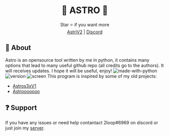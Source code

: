 <div align="center">

# 🐉 ASTRO 🐉

</div>
<div align="center">
  Star ⭐ if you want more <br>
  <a href="https://github.com/astros3x/Astri/">AstriV2</a> | <a href="https://discord.gg/XnRjFmgPYz">Discord</a>
</div>

## 📍 About
Astro is an opensource tool written by me in python, it contains many options that lead to many useful github repo (all credits go to the authors). It will receives updates. I hope it will be useful, enjoy!    ![made-with-python](https://img.shields.io/badge/Made%20with-Python-1f425f.svg) ![version](https://img.shields.io/badge/python-3.9-green)
![screen](https://user-images.githubusercontent.com/87500882/233409808-795b4372-1ac9-44cf-a2ff-f988e1d727c2.png)
This program is inspired by some of my old projects:
* [Astros3xV1](https://github.com/astros3x/multitool-V1)
* [Astrooooooo](https://github.com/astros3x/Astrooooooo)

## ❓ Support
If you have any issues or need help contantact 2loop#6969 on discord or just join my [server](https://discord.gg/XnRjFmgPYz).
